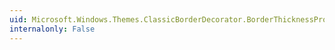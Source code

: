 ```yaml
---
uid: Microsoft.Windows.Themes.ClassicBorderDecorator.BorderThicknessProperty
internalonly: False
---
```

